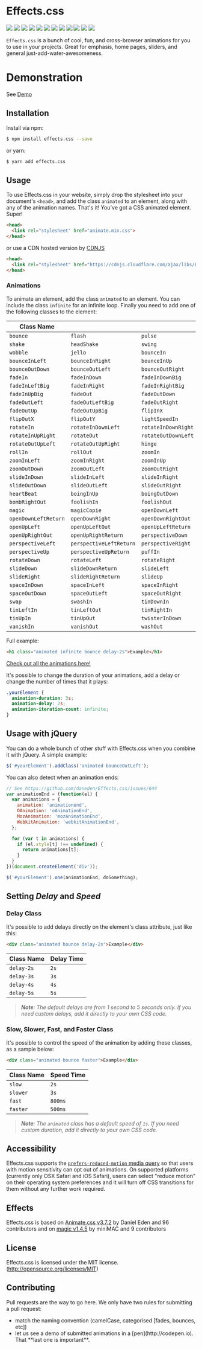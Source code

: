 # Effects.css 

<div style="display:inline">
    <a target="_blank" title="build" href="https://travis-ci.org/Sylvain59650/effects.css"><img src="https://travis-ci.org/Sylvain59650/effects.css.png?branch=master" /></a>
    <a target="_blank" title="version" href="https://www.npmjs.com/package/effects.css"><img src="https://img.shields.io/npm/v/effects.css.svg" /></a>
    <a target="_blank" title="package" href="https://github.com/Sylvain59650/effects.css"><img src="https://img.shields.io/github/package-json/v/Sylvain59650/effects.css.svg" /></a>
    <a target="_blank" title="dependencies" href="https://david-dm.org/Sylvain59650/effects.css"><img src="https://img.shields.io/david/Sylvain59650/effects.css.svg" /></a>
    <a target="_blank" title="dependencies graph" href="http://npm.anvaka.com/#/view/2d/effects.css"><img src="https://img.shields.io/badge/dependencies-graph-blue.svg" /></a>
    <img src="https://img.shields.io/bundlephobia/min/effects.css.svg" />
    <img src="https://img.shields.io/badge/eslint-ok-blue.svg" />
    <a target="_blank" title="tests" href="https://sylvain59650.github.io/effects.css/"><img src="https://img.shields.io/badge/tests-passing-brightgreen.svg" /></a>
    <a target="_blank" title="downloads" href="https://www.jsdelivr.com/package/npm/effects.css"><img src="https://data.jsdelivr.com/v1/package/npm/effects.css/badge" /></a>
    <a target="_blank" title="cdn" href="https://cdn.jsdelivr.net/npm/effects/distrib/effects.min.js"><img src="https://img.shields.io/badge/cdn-jsdeliv-black.svg" /></a>
    <img src="https://img.shields.io/npm/l/effects.css.svg" />
    <img src="https://hits.dwyl.com/Sylvain59650/effects.css.svg" />
  </div>

`Effects.css` is a bunch of cool, fun, and cross-browser animations for you to use in your projects. Great for emphasis, home pages, sliders, and general just-add-water-awesomeness.

# Demonstration

See [Demo](https://sylvain59650.github.io/effects.css/)

## Installation

Install via npm:

```bash
$ npm install effects.css --save
```

or yarn:

```bash
$ yarn add effects.css
```


## Usage

To use Effects.css in your website, simply drop the stylesheet into your document's `<head>`, and add the class `animated` to an element, along with any of the animation names. That's it! You've got a CSS animated element. Super!

```html
<head>
  <link rel="stylesheet" href="animate.min.css">
</head>
```

or use a CDN hosted version by [CDNJS](https://cdnjs.com/libraries/Effects.css)

```html
<head>
  <link rel="stylesheet" href="https://cdnjs.cloudflare.com/ajax/libs/Effects.css/3.7.0/animate.min.css">
</head>
```


### Animations

To animate an element, add the class `animated` to an element. You can include the class `infinite` for an infinite loop. Finally you need to add one of the following classes to the element:

| Class Name           |                        |                     |                         |
| -------------------- | ---------------------- | ------------------- | ----------------------- |
| `bounce`             | `flash`                | `pulse`             | `rubberBand`            |
| `shake`              | `headShake`            | `swing`             | `tada`                  |
| `wobble`             | `jello`                | `bounceIn`          | `bounceInDown`          |
| `bounceInLeft`       | `bounceInRight`        | `bounceInUp`        | `bounceOut`             |
| `bounceOutDown`      | `bounceOutLeft`        | `bounceOutRight`    | `bounceOutUp`           |
| `fadeIn`             | `fadeInDown`           | `fadeInDownBig`     | `fadeInLeft`            |
| `fadeInLeftBig`      | `fadeInRight`          | `fadeInRightBig`    | `fadeInUp`              |
| `fadeInUpBig`        | `fadeOut`              | `fadeOutDown`       | `fadeOutDownBig`        |
| `fadeOutLeft`        | `fadeOutLeftBig`       | `fadeOutRight`      | `fadeOutRightBig`       |
| `fadeOutUp`          | `fadeOutUpBig`         | `flipInX`           | `flipInY`               |
| `flipOutX`           | `flipOutY`             | `lightSpeedIn`      | `lightSpeedOut`         |
| `rotateIn`           | `rotateInDownLeft`     | `rotateInDownRight` | `rotateInUpLeft`        |
| `rotateInUpRight`    | `rotateOut`            | `rotateOutDownLeft` | `rotateOutDownRight`    |
| `rotateOutUpLeft`    | `rotateOutUpRight`     | `hinge`             | `jackInTheBox`          |
| `rollIn`             | `rollOut`              | `zoomIn`            | `zoomInDown`            |
| `zoomInLeft`         | `zoomInRight`          | `zoomInUp`          | `zoomOut`               |
| `zoomOutDown`        | `zoomOutLeft`          | `zoomOutRight`      | `zoomOutUp`             |
| `slideInDown`        | `slideInLeft`          | `slideInRight`      | `slideInUp`             |
| `slideOutDown`       | `slideOutLeft`         | `slideOutRight`     | `slideOutUp`            |
| `heartBeat`          | `boingInUp`            | `boingOutDown`      | `bombLeftOut`           |
| `bombRightOut`       | `foolishIn`            | `foolishOut`        | `holeOut`               |
| `magic`              | `magicCopie`           | `openDownLeft`      | `openDownLeftOut`       |
| `openDownLeftReturn` | `openDownRight`        | `openDownRightOut`  | `openDownRightReturn`   |
| `openUpLeft`         | `openUpLeftOut`        | `openUpLeftReturn`  | `openUpRight`           |
| `openUpRightOut`     | `openUpRightReturn`    | `perspectiveDown`   | `perspectiveDownReturn` |
| `perspectiveLeft`    | `perspectiveLeftReturn`| `perspectiveRight`  | `perspectiveRightReturn`|
| `perspectiveUp`      | `perspectiveUpReturn`  | `puffIn`            | `puffOut`               |
| `rotateDown`         | `rotateLeft`           | `rotateRight`       | `rotateUp`              |
| `slideDown`          | `slideDownReturn`      | `slideLeft`         | `slideLeftReturn`       |
| `slideRight`         | `slideRightReturn`     | `slideUp`           | `slideUpReturn`         |
| `spaceInDown`        | `spaceInLeft`          | `spaceInRight`      | `spaceInUp`             |
| `spaceOutDown`       | `spaceOutLeft`         | `spaceOutRight`     | `spaceOutUp`            |
| `swap`               | `swashIn`              | `tinDownIn`         | `tinDownOut`            |
| `tinLeftIn`          | `tinLeftOut`           | `tinRightIn`        | `tinRightOut`           |
| `tinUpIn`            | `tinUpOut`             | `twisterInDown`     | `twisterInUp`           |
| `vanishIn`           | `vanishOut`            | `washOut`           |

Full example:

```html
<h1 class="animated infinite bounce delay-2s">Example</h1>
```

[Check out all the animations here!](https://Sylvain59650.github.io/effects.css/)

It's possible to change the duration of your animations, add a delay or change the number of times that it plays:

```css
.yourElement {
  animation-duration: 3s;
  animation-delay: 2s;
  animation-iteration-count: infinite;
}
```

## Usage with jQuery

You can do a whole bunch of other stuff with Effects.css when you combine it with jQuery. A simple example:

```javascript
$('#yourElement').addClass('animated bounceOutLeft');
```

You can also detect when an animation ends:

<!--
Before you make changes to this file, you should know that $('#yourElement').one() is *NOT A TYPO*

http://api.jquery.com/one/
-->

```javascript
// See https://github.com/daneden/Effects.css/issues/644
var animationEnd = (function(el) {
  var animations = {
    animation: 'animationend',
    OAnimation: 'oAnimationEnd',
    MozAnimation: 'mozAnimationEnd',
    WebkitAnimation: 'webkitAnimationEnd',
  };

  for (var t in animations) {
    if (el.style[t] !== undefined) {
      return animations[t];
    }
  }
})(document.createElement('div'));

$('#yourElement').one(animationEnd, doSomething);
```




## Setting _Delay_ and _Speed_

### Delay Class

It's possible to add delays directly on the element's class attribute, just like this:

```html
<div class="animated bounce delay-2s">Example</div>
```

| Class Name | Delay Time |
| ---------- | ---------- |
| `delay-2s` | `2s`       |
| `delay-3s` | `3s`       |
| `delay-4s` | `4s`       |
| `delay-5s` | `5s`       |

> _**Note**: The default delays are from 1 second to 5 seconds only. If you need custom delays, add it directly to your own CSS code._

### Slow, Slower, Fast, and Faster Class

It's possible to control the speed of the animation by adding these classes, as a sample below:

```html
<div class="animated bounce faster">Example</div>
```

| Class Name | Speed Time |
| ---------- | ---------- |
| `slow`     | `2s`       |
| `slower`   | `3s`       |
| `fast`     | `800ms`    |
| `faster`   | `500ms`    |

> _**Note**: The `animated` class has a default speed of `1s`. If you need custom duration, add it directly to your own CSS code._


## Accessibility

Effects.css supports the [`prefers-reduced-motion` media query](https://webkit.org/blog/7551/responsive-design-for-motion/) so that users with motion sensitivity can opt out of animations. On supported platforms (currently only OSX Safari and iOS Safari), users can select "reduce motion" on their operating system preferences and it will turn off CSS transitions for them without any further work required.


## Effects
Effects.css is based on <a href="https://github.com/daneden/animate.css">Animate.css v3.7.2</a> by Daniel Eden and 96 contributors
and on <a href="https://github.com/miniMAC/magic"> magic v1.4.5</a> by miniMAC and 9 contributors
## License

Effects.css is licensed under the MIT license. (http://opensource.org/licenses/MIT)

## Contributing

Pull requests are the way to go here. 
We only have two rules for submitting a pull request: 
<ul>
<li>match the naming convention (camelCase, categorised [fades, bounces, etc])</li>
<li>let us see a demo of submitted animations in a [pen](http://codepen.io). That **last one is important**.</li>
</ul>


